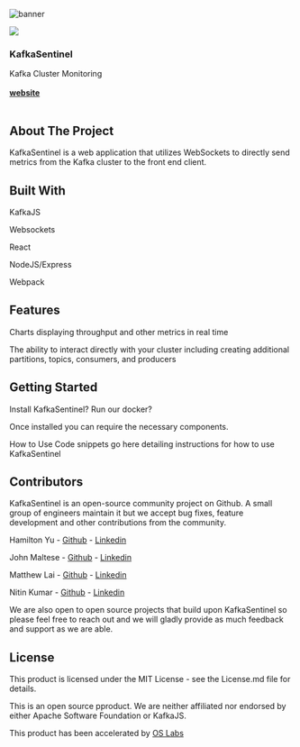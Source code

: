 <!-- PROJECT LOGO -->
![banner](https://i.imgur.com/dso31sS.png)
<br />
<p align=“center”>
  <a href=“https://github.com/oslabs-beta/KafkaSentinel”>
    <img src=“https://i.imgur.com/dso31sS.png” length=“350px” width=“350px”>
  </a>
  <h3 align=“center”>KafkaSentinel</h3>
  <p align=“center”>
    Kafka Cluster Monitoring
    <br /><br />
    <a href=“website”><strong>website</strong></a>
    <br />
    <br />
  </p>
</p>


## About The Project

KafkaSentinel is a web application that utilizes WebSockets to directly send metrics from the Kafka cluster to the front end client. 

## Built With
KafkaJS

Websockets

React

NodeJS/Express

Webpack


## Features

Charts displaying throughput and other metrics in real time

The ability to interact directly with your cluster including creating additional partitions, topics, consumers, and producers

## Getting Started

Install KafkaSentinel? Run our docker?

Once installed you can require the necessary components.

How to Use
Code snippets go here detailing instructions for how to use KafkaSentinel

## Contributors

KafkaSentinel is an open-source community project on Github. A small group of engineers maintain it but we accept bug fixes, feature development and other contributions from the community.

Hamilton Yu - [Github](https://github.com/HamiltonHYu/) - [Linkedin](https://www.linkedin.com/in/hamilton-yu/)

John Maltese - [Github](https://github.com/j-maltese) -  [Linkedin](https://www.linkedin.com/in/john-maltese/)

Matthew Lai - [Github](https://github.com/matthewlai93) - [Linkedin](https://www.linkedin.com/in/matthew-a-lai/)

Nitin Kumar - [Github](https://github.com/realNitinKumar) - [Linkedin](https://www.linkedin.com/in/realNitinKumar/)

We are also open to open source projects that build upon KafkaSentinel so please feel free to reach out and we will gladly provide as much feedback and support as we are able.

## License

This product is licensed under the MIT License - see the License.md file for details.

This is an open source pproduct. We are neither affiliated nor endorsed by either Apache Software Foundation or KafkaJS.

This product has been accelerated by [OS Labs](https://opensourcelabs.io/)
